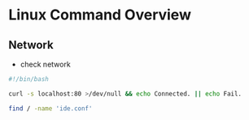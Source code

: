 # Linux Command Overview

## Network

* check network

```bash
#!/bin/bash

curl -s localhost:80 >/dev/null && echo Connected. || echo Fail.

find / -name 'ide.conf'
```